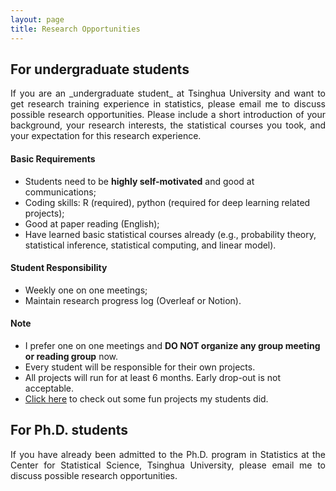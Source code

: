 ```yaml
---
layout: page
title: Research Opportunities
---
```


## For undergraduate students
<p align="justify">
If you are an _undergraduate student_ at Tsinghua University and want to get research training experience in statistics, please email me to discuss possible research opportunities. Please include a short introduction of your background, your research interests, the statistical courses you took, and your expectation for this research experience.
</p>

#### Basic Requirements

- Students need to be **highly self-motivated** and good at communications;
- Coding skills: R (required), python (required for deep learning related projects);
- Good at paper reading (English);
- Have learned basic statistical courses already (e.g., probability theory, statistical inference, statistical computing, and linear model).

#### Student Responsibility

- Weekly one on one meetings;
- Maintain research progress log (Overleaf or Notion).

#### Note

- I prefer one on one meetings and **DO NOT organize any group meeting or reading group** now.
- Every student will be responsible for their own projects.
- All projects will run for at least 6 months. Early drop-out is not acceptable.
- [Click here](https://tianyingw.github.io/gallery/) to check out some fun projects my students did.


## For Ph.D. students
<p align="justify">
If you have already been admitted to the Ph.D. program in Statistics at the Center for Statistical Science, Tsinghua University, please email me to discuss possible research opportunities.
</p>

